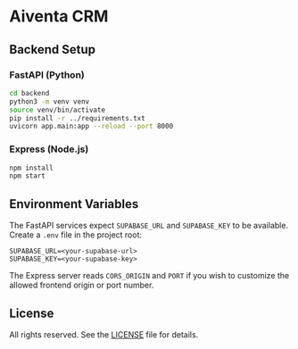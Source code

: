 # Aiventa CRM

## Backend Setup

### FastAPI (Python)

```bash
cd backend
python3 -m venv venv
source venv/bin/activate
pip install -r ../requirements.txt
uvicorn app.main:app --reload --port 8000
```

### Express (Node.js)

```bash
npm install
npm start
```

## Environment Variables

The FastAPI services expect `SUPABASE_URL` and `SUPABASE_KEY` to be
available. Create a `.env` file in the project root:

```env
SUPABASE_URL=<your-supabase-url>
SUPABASE_KEY=<your-supabase-key>
```

The Express server reads `CORS_ORIGIN` and `PORT` if you wish to
customize the allowed frontend origin or port number.

## License

All rights reserved. See the [LICENSE](LICENSE) file for details.
